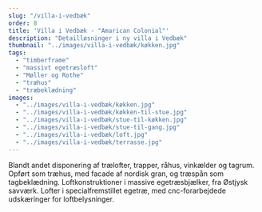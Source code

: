 ```yaml
---
slug: "/villa-i-vedbæk"
order: 8
title: 'Villa i Vedbæk - "Amarican Colonial"'
description: "Detailløsninger i ny villa i Vedbæk"
thumbnail: "../images/villa-i-vedbæk/køkken.jpg"
tags:
  - "timberframe"
  - "massivt egetræsloft"
  - "Møller og Rothe"
  - "træhus"
  - "træbeklædning"
images:
  - "../images/villa-i-vedbæk/køkken.jpg"
  - "../images/villa-i-vedbæk/køkken-til-stue.jpg"
  - "../images/villa-i-vedbæk/stue-til-køkken.jpg"
  - "../images/villa-i-vedbæk/stue-til-gang.jpg"
  - "../images/villa-i-vedbæk/loft.jpg"
  - "../images/villa-i-vedbæk/terrasse.jpg"
---
```


Blandt andet disponering af trælofter, trapper, råhus, vinkælder og tagrum. Opført som træhus, med facade af nordisk gran, og træspån som tagbeklædning. Loftkonstruktioner i massive egetræsbjælker, fra Østjysk savværk. Lofter i specialfremstillet egetræ, med cnc-forarbejdede udskæringer for loftbelysninger.
